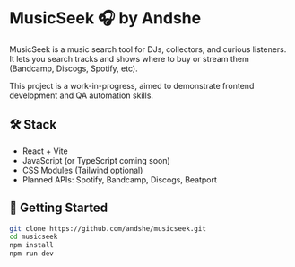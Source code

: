 # MusicSeek 🎧 by Andshe 

MusicSeek is a music search tool for DJs, collectors, and curious listeners.  
It lets you search tracks and shows where to buy or stream them (Bandcamp, Discogs, Spotify, etc).

This project is a work-in-progress, aimed to demonstrate frontend development and QA automation skills.

## 🛠️ Stack

- React + Vite
- JavaScript (or TypeScript coming soon)
- CSS Modules (Tailwind optional)
- Planned APIs: Spotify, Bandcamp, Discogs, Beatport

## 🚀 Getting Started

```bash
git clone https://github.com/andshe/musicseek.git
cd musicseek
npm install
npm run dev